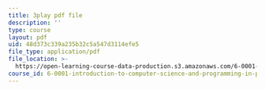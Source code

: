 ```yaml
---
title: 3play pdf file
description: ''
type: course
layout: pdf
uid: 48d373c339a235b32c5a547d3114efe5
file_type: application/pdf
file_location: >-
  https://open-learning-course-data-production.s3.amazonaws.com/6-0001-introduction-to-computer-science-and-programming-in-python-fall-2016/48d373c339a235b32c5a547d3114efe5_goalLDamePE.pdf
course_id: 6-0001-introduction-to-computer-science-and-programming-in-python-fall-2016
---
```


